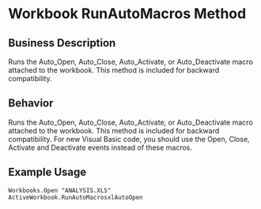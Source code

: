 # Workbook RunAutoMacros Method

## Business Description
Runs the Auto_Open, Auto_Close, Auto_Activate, or Auto_Deactivate macro attached to the workbook. This method is included for backward compatibility.

## Behavior
Runs the Auto_Open, Auto_Close, Auto_Activate, or Auto_Deactivate macro attached to the workbook. This method is included for backward compatibility. For new Visual Basic code, you should use the Open, Close, Activate and Deactivate events instead of these macros.

## Example Usage
```vba
Workbooks.Open "ANALYSIS.XLS" 
ActiveWorkbook.RunAutoMacrosxlAutoOpen
```